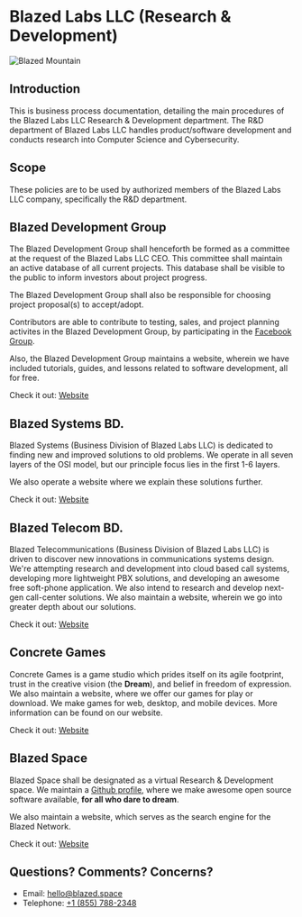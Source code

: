 # Blazed Labs LLC (Research & Development)

![Blazed Mountain](https://blazed.sirv.com/logo/Wallpaper-Beaker.png?w=500&h=500 "Beaker")

## Introduction
This is business process documentation, detailing the main procedures of the Blazed Labs LLC Research & Development department. The R&D department of Blazed Labs LLC handles product/software development and conducts research into Computer Science and Cybersecurity. 

## Scope
These policies are to be used by authorized members of the Blazed Labs LLC company, specifically the R&D department. 

## Blazed Development Group
The Blazed Development Group shall henceforth be formed as a committee at the request of the Blazed Labs LLC CEO. This committee shall maintain an active database of all current projects. This database shall be visible to the public to inform investors about project progress.

The Blazed Development Group shall also be responsible for choosing project proposal(s) to accept/adopt.

Contributors are able to contribute to testing, sales, and project planning activites in the Blazed Development Group, by participating in the [Facebook Group](https://www.facebook.com/groups/blzdev).

Also, the Blazed Development Group maintains a website, wherein we have included tutorials, guides, and lessons related to software development, all for free.

Check it out: [Website](https://blazed.dev/)

## Blazed Systems BD.
Blazed Systems (Business Division of Blazed Labs LLC) is dedicated to finding new and improved solutions to old problems. We operate in all seven layers of the OSI model, but our principle focus lies in the first 1-6 layers.

We also operate a website where we explain these solutions further.

Check it out: [Website](https://blazed.systems/)

## Blazed Telecom BD.
Blazed Telecommunications (Business Division of Blazed Labs LLC) is driven to discover new innovations in communications systems design. We're attempting research and development into cloud based call systems, developing more lightweight PBX solutions, and developing an awesome free soft-phone application. We also intend to research and develop next-gen call-center solutions. We also maintain a website, wherein we go into greater depth about our solutions.

Check it out: [Website](https://blazed.tel/)

## Concrete Games
Concrete Games is a game studio which prides itself on its agile footprint, trust in the creative vision (the **Dream**), and belief in freedom of expression. We also maintain a website, where we offer our games for play or download. We make games for web, desktop, and mobile devices. More information can be found on our website.

Check it out: [Website](https://blazed.games/)

## Blazed Space
Blazed Space shall be designated as a virtual Research & Development space. We maintain a [Github profile](https://github.com/blazed-space), where we make awesome open source software available, **for all who dare to dream**. 

We also maintain a website, which serves as the search engine for the Blazed Network.

Check it out: [Website](https://blazed.space/)

## Questions? Comments? Concerns?
* Email: [hello@blazed.space](mailto:hello@blazed.space)
* Telephone: [+1 (855) 788-2348](tel:+18557882348)